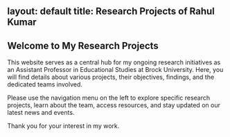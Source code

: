 layout: default
title: Research Projects of Rahul Kumar
---

## Welcome to My Research Projects

This website serves as a central hub for my ongoing research initiatives as an Assistant Professor in Educational Studies at Brock University. Here, you will find details about various projects, their objectives, findings, and the dedicated teams involved.

Please use the navigation menu on the left to explore specific research projects, learn about the team, access resources, and stay updated on our latest news and events.

Thank you for your interest in my work.
